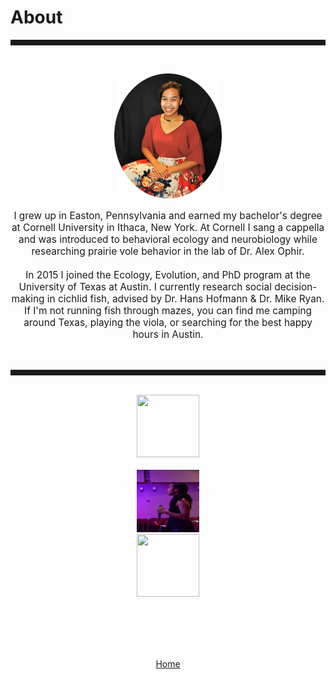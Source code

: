 <body>
		
<div class="container">
<div class="blurb">
<h1>About</h1>
<hr style="height:9px;color:#84949B"><br>

<p><center><img src="/images/kelly2.png" height="200"> </center></p>

<p style="text-align:center;font-size:110%">I grew up in Easton, Pennsylvania and earned my bachelor's degree at Cornell University in Ithaca, New York. At Cornell I sang a cappella and was introduced to behavioral ecology and neurobiology while researching prairie vole behavior in the lab of Dr. Alex Ophir. <br><br> In 2015 I joined the Ecology, Evolution, and PhD program at the University of Texas at Austin. I currently research social decision-making in cichlid fish, advised by Dr. Hans Hofmann & Dr. Mike Ryan. If I'm not running fish through mazes, you can find me camping around Texas, playing the viola, or searching for the best happy hours in Austin.</p>

<br>
<hr style="height:9px;color:#84949B"><br>

<center><img src="/images/Bigbend1.JPG" width="100" height="100"><br><br>
<center><img src="/images/aftereight1.jpg" width="100" height="100">
<center><img src="/images/Jack1.JPG" width="100" height="100">
	
<br/><br/>

	
<br><br><a href="../">Home</a>
